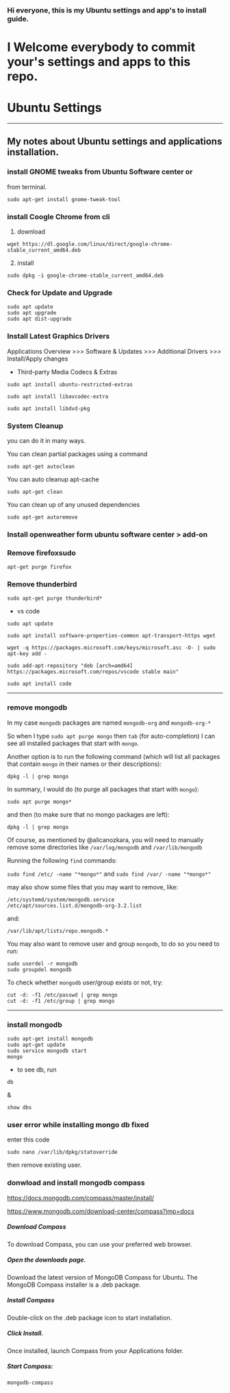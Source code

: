 ### Hi everyone, this is my Ubuntu settings and app's to install guide.

# I Welcome everybody to commit your's settings and apps to this repo.

# Ubuntu Settings
---
## My notes about Ubuntu settings and applications installation.

### install **GNOME tweaks** from Ubuntu Software center or
from terminal. 
```
sudo apt-get install gnome-tweak-tool
```
### install **Coogle Chrome** from cli 
1. download  

``` wget https://dl.google.com/linux/direct/google-chrome-stable_current_amd64.deb ```  

2. install
  
  ``` sudo dpkg -i google-chrome-stable_current_amd64.deb ```

### Check for Update and Upgrade
``` 
sudo apt update
sudo apt upgrade
sudo apt dist-upgrade 
```

### Install Latest Graphics Drivers
Applications Overview >>> Software & Updates >>> Additional Drivers >>> Install/Apply changes

* Third-party Media Codecs & Extras
```
sudo apt install ubuntu-restricted-extras
```
```
sudo apt install libavcodec-extra
```
```
sudo apt install libdvd-pkg
```
### System Cleanup
you can do it in many ways.

You can clean partial packages using a command
```
sudo apt-get autoclean
```
You can auto cleanup apt-cache
```
sudo apt-get clean
```
You can clean up of any unused dependencies
```
sudo apt-get autoremove
```
### Install openweather  form ubuntu software center > add-on

### Remove firefoxsudo
```
apt-get purge firefox
```
### Remove thunderbird
```
sudo apt-get purge thunderbird*
```
* vs code 
```
sudo apt update
```
```
sudo apt install software-properties-common apt-transport-https wget
```
```
wget -q https://packages.microsoft.com/keys/microsoft.asc -O- | sudo apt-key add -
```
```
sudo add-apt-repository "deb [arch=amd64] https://packages.microsoft.com/repos/vscode stable main"
```
```
sudo apt install code
```

***

### remove mongodb 
In my case `mongodb` packages are named `mongodb-org` and `mongodb-org-*`

So when I type `sudo apt purge mongo` then `tab` (for auto-completion) I can see all installed packages that start with `mongo`.

Another option is to run the following command (which will list all packages that contain `mongo` in their names or their descriptions):

    dpkg -l | grep mongo

In summary, I would do (to purge all packages that start with `mongo`):

    sudo apt purge mongo*

and then (to make sure that no mongo packages are left):

    dpkg -l | grep mongo

Of course, as mentioned by @alicanozkara, you will need to manually remove some directories like `/var/log/mongodb` and `/var/lib/mongodb`

Running the following `find` commands:

`sudo find /etc/ -name "*mongo*"` and `sudo find /var/ -name "*mongo*"`

may also show some files that you may want to remove, like:

    /etc/systemd/system/mongodb.service
    /etc/apt/sources.list.d/mongodb-org-3.2.list

and:

    /var/lib/apt/lists/repo.mongodb.*


You may also want to remove user and group `mongodb`, to do so you need to run:

    sudo userdel -r mongodb
    sudo groupdel mongodb

To check whether `mongodb` user/group exists or not, try:

    cut -d: -f1 /etc/passwd | grep mongo
    cut -d: -f1 /etc/group | grep mongo
***
### install mongodb
```
sudo apt-get install mongodb
sudo apt-get update
sudo service mongodb start
mongo
```
* to see db, run 
```
db
```
&
```
show dbs
```

### user error while installing mongo db fixed 
enter this code 
```
sudo nano /var/lib/dpkg/statoverride
```
then remove existing user.

### donwload and install mongodb compass
https://docs.mongodb.com/compass/master/install/

https://www.mongodb.com/download-center/compass?jmp=docs

##### Download Compass
To download Compass, you can use your preferred web browser.

##### Open the downloads page.
Download the latest version of MongoDB Compass for Ubuntu. The MongoDB Compass installer is a .deb package.
##### Install Compass
Double-click on the .deb package icon to start installation.

##### Click Install.

Once installed, launch Compass from your Applications folder.

##### Start Compass:
```
mongodb-compass
```
